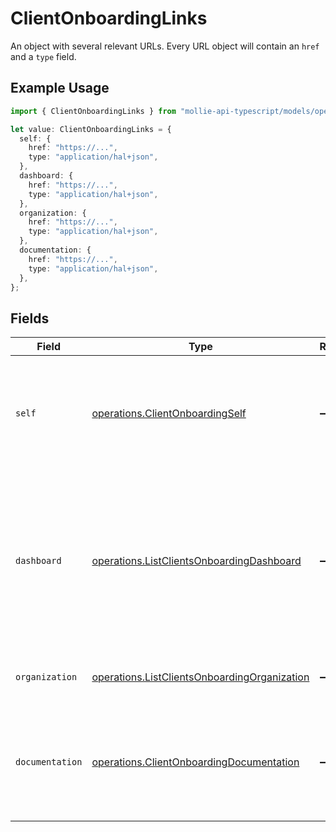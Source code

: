 # ClientOnboardingLinks

An object with several relevant URLs. Every URL object will contain an `href` and a `type` field.

## Example Usage

```typescript
import { ClientOnboardingLinks } from "mollie-api-typescript/models/operations";

let value: ClientOnboardingLinks = {
  self: {
    href: "https://...",
    type: "application/hal+json",
  },
  dashboard: {
    href: "https://...",
    type: "application/hal+json",
  },
  organization: {
    href: "https://...",
    type: "application/hal+json",
  },
  documentation: {
    href: "https://...",
    type: "application/hal+json",
  },
};
```

## Fields

| Field                                                                                                                                    | Type                                                                                                                                     | Required                                                                                                                                 | Description                                                                                                                              |
| ---------------------------------------------------------------------------------------------------------------------------------------- | ---------------------------------------------------------------------------------------------------------------------------------------- | ---------------------------------------------------------------------------------------------------------------------------------------- | ---------------------------------------------------------------------------------------------------------------------------------------- |
| `self`                                                                                                                                   | [operations.ClientOnboardingSelf](../../models/operations/clientonboardingself.md)                                                       | :heavy_minus_sign:                                                                                                                       | In v2 endpoints, URLs are commonly represented as objects with an `href` and `type` field.                                               |
| `dashboard`                                                                                                                              | [operations.ListClientsOnboardingDashboard](../../models/operations/listclientsonboardingdashboard.md)                                   | :heavy_minus_sign:                                                                                                                       | Direct link to the onboarding process in the Mollie dashboard. The merchant can be redirected to this page to<br/>complete their onboarding. |
| `organization`                                                                                                                           | [operations.ListClientsOnboardingOrganization](../../models/operations/listclientsonboardingorganization.md)                             | :heavy_minus_sign:                                                                                                                       | The API resource URL of the organization.                                                                                                |
| `documentation`                                                                                                                          | [operations.ClientOnboardingDocumentation](../../models/operations/clientonboardingdocumentation.md)                                     | :heavy_minus_sign:                                                                                                                       | In v2 endpoints, URLs are commonly represented as objects with an `href` and `type` field.                                               |